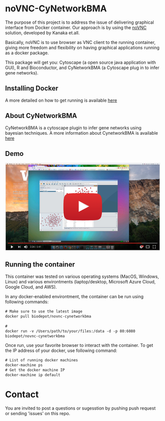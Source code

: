 # noVNC-CyNetworkBMA

The purpose of this project is to address the issue of delivering graphical interface from Docker container. Our approach is by using the [noVNC](https://kanaka.github.io/noVNC/) solution, developed by Kanaka et.all.

Basically, noVNC is to use browser as VNC client to the running container, giving more freedom and flexibility on having graphical applications running as a docker package.

This package will get you: Cytoscape (a open source java application with GUI), R and Bioconductor, and CyNetworkBMA (a Cytoscape plug in to infer gene networks).

## Installing Docker
A more detailed on how to get running is available [here](https://docs.docker.com/engine/installation/)

## About CyNetworkBMA
CyNetworkBMA is a cytoscape plugin to infer gene networks using bayesian techniques. A more information about CynetworkBMA is available [here](http://www.ncbi.nlm.nih.gov/pubmed/26566394)

## Demo

[![Demo Video](media/demovideo.png)](https://www.youtube.com/embed/iaVPnLhOLg0)

## Running the container

This container was tested on various operating systems (MacOS, Windows, Linux) and various environtments (laptop/desktop, Microsoft Azure Cloud, Google Cloud, and AWS). 

In any docker-enabled environtment, the container can be run using following commands:

```
# Make sure to use the latest image
docker pull biodepot/novnc-cynetworkbma

#
docker run -v /Users/path/to/your/files:/data -d -p 80:6080 biodepot/novnc-cynetworkbma
```

Once run, use your favorite browser to interact with the container. To get the IP address of your docker, use following command:

```
# List of running docker machines
docker-machine ps
# Get the docker machine IP
docker-machine ip default
```


# Contact
You are invited to post a questions or sugesstion by pushing push request or sending 'issues' on this repo.
